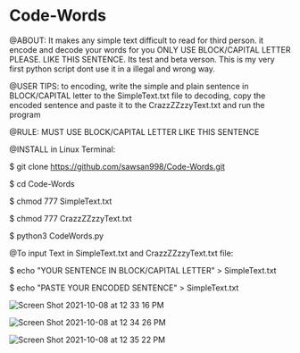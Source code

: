 # Code-Words

@ABOUT:
It makes any simple text difficult to read for third person. 
it encode and decode your words for you
ONLY USE BLOCK/CAPITAL LETTER PLEASE. LIKE THIS SENTENCE.
Its test and beta verson.
This is my very first python script 
dont use it in a illegal and wrong way.


@USER TIPS:
to encoding, write the simple and plain sentence in BLOCK/CAPITAL letter to the SimpleText.txt file
to decoding, copy the encoded sentence and paste it to the CrazzZZzzyText.txt
and run the program


@RULE:
MUST USE BLOCK/CAPITAL LETTER LIKE THIS SENTENCE


@INSTALL in Linux Terminal:

$ git clone https://github.com/sawsan998/Code-Words.git

$ cd Code-Words

$ chmod 777 SimpleText.txt

$ chmod 777 CrazzZZzzyText.txt

$ python3 CodeWords.py


@To input Text in SimpleText.txt and CrazzZZzzyText.txt file:

$ echo "YOUR SENTENCE IN BLOCK/CAPITAL LETTER" > SimpleText.txt

$ echo "PASTE YOUR ENCODED SENTENCE" > SimpleText.txt


![Screen Shot 2021-10-08 at 12 33 16 PM](https://user-images.githubusercontent.com/81364999/136599225-12e0cb44-7c15-4361-a4f5-6ecd664095d3.png)

![Screen Shot 2021-10-08 at 12 34 26 PM](https://user-images.githubusercontent.com/81364999/136599258-af33f212-2d5d-465c-9542-a9f991b5723b.png)

![Screen Shot 2021-10-08 at 12 35 22 PM](https://user-images.githubusercontent.com/81364999/136599272-baedae58-9d93-4723-8f9b-dfc0bf672488.png)
